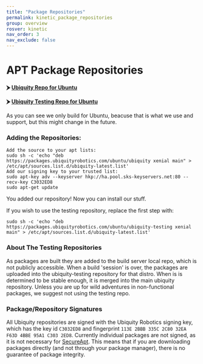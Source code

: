 ```yaml
---
title: "Package Repositories"
permalink: kinetic_package_repositories
group: overview
rosver: kinetic
nav_order: 3
nav_exclude: false
---
```


# APT Package Repositories

#### ⮞ [Ubiquity Repo for Ubuntu](https://packages.ubiquityrobotics.com/ubuntu/ubiquity)


#### ⮞ [Ubiquity Testing Repo for Ubuntu](https://packages.ubiquityrobotics.com/ubuntu/ubiquity-testing)

As you can see we only build for Ubuntu, beacuse that is what we use and support, but this might change in the future.

### Adding the Repositories:

    Add the source to your apt lists:
    sudo sh -c 'echo "deb https://packages.ubiquityrobotics.com/ubuntu/ubiquity xenial main" > /etc/apt/sources.list.d/ubiquity-latest.list'
    Add our signing key to your trusted list:
    sudo apt-key adv --keyserver hkp://ha.pool.sks-keyservers.net:80 --recv-key C3032ED8
    sudo apt-get update
    
You added our repository! Now you can install our stuff.

If you wish to use the testing repository, replace the first step with:

    sudo sh -c 'echo "deb https://packages.ubiquityrobotics.com/ubuntu/ubiquity-testing xenial main" > /etc/apt/sources.list.d/ubiquity-latest.list'

### About The Testing Repositories

As packages are built they are added to the build server local repo, which is not publicly accessible. When a build 'session' is over, the packages are uploaded into the ubiquity-testing repository for that distro. When is is determined to be stable enough, it is merged into the main ubiquity repository. Unless you are up for wild adventures in non-functional packages, we suggest not using the testing repo.

### Package/Repository Signatures

All Ubiquity repositories are signed with the Ubiquity Robotics signing key, which has the key id `C3032ED8` and fingerprint `113E 2BBB 335C 2C80 32EA F63D 4BBE 95A1 C303 2ED8`. Currently individual packages are not signed, as it is not necessary for [SecureApt](https://wiki.debian.org/SecureApt). This means that if you are downloading packages directly (and not through your package manager), there is no guarantee of package integrity.